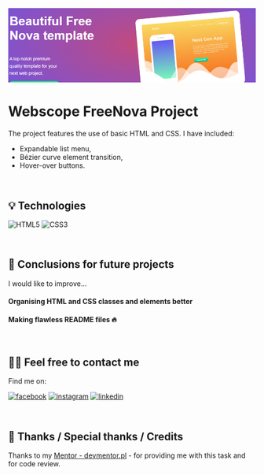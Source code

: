 <img src="assets/WEBSCOPE.png">

# Webscope FreeNova Project

The project features the use of basic HTML and CSS. I have included:

- Expandable list menu,
- Bézier curve element transition,
- Hover-over buttons.


&nbsp;

## 💡 Technologies
![HTML5](https://img.shields.io/badge/html5-%23E34F26.svg?style=for-the-badge&logo=html5&logoColor=white)
![CSS3](https://img.shields.io/badge/css3-%231572B6.svg?style=for-the-badge&logo=css3&logoColor=white)

&nbsp;

## 💭 Conclusions for future projects

I would like to improve...

#### Organising HTML and CSS classes and elements better


#### Making flawless README files 🔥 



&nbsp;

## 🙋‍♂️ Feel free to contact me
Find me on:


<a href="https://www.facebook.com/dawidtch"><img alt="facebook" src="https://static.xx.fbcdn.net/rsrc.php/yD/r/d4ZIVX-5C-b.ico"></a>
<a href="https://www.instagram.com/dawid.tchorz/"><img alt="instagram" src="https://www.instagram.com/static/images/ico/favicon.ico/36b3ee2d91ed.ico"></a>
<a href="www.linkedin.com/in/dawidtch"><img alt="linkedin" src="https://static-exp1.licdn.com/sc/h/al2o9zrvru7aqj8e1x2rzsrca" width="32px" height="32px"></a>


&nbsp;

## 👏 Thanks / Special thanks / Credits
Thanks to my [Mentor - devmentor.pl](https://devmentor.pl/) - for providing me with this task and for code review.